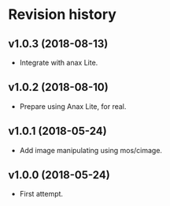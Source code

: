 Revision history
=================================



v1.0.3 (2018-08-13)
---------------------------------

* Integrate with anax Lite.



v1.0.2 (2018-08-10)
---------------------------------

* Prepare using Anax Lite, for real.



v1.0.1 (2018-05-24)
---------------------------------

* Add image manipulating using mos/cimage.



v1.0.0 (2018-05-24)
---------------------------------

* First attempt.
